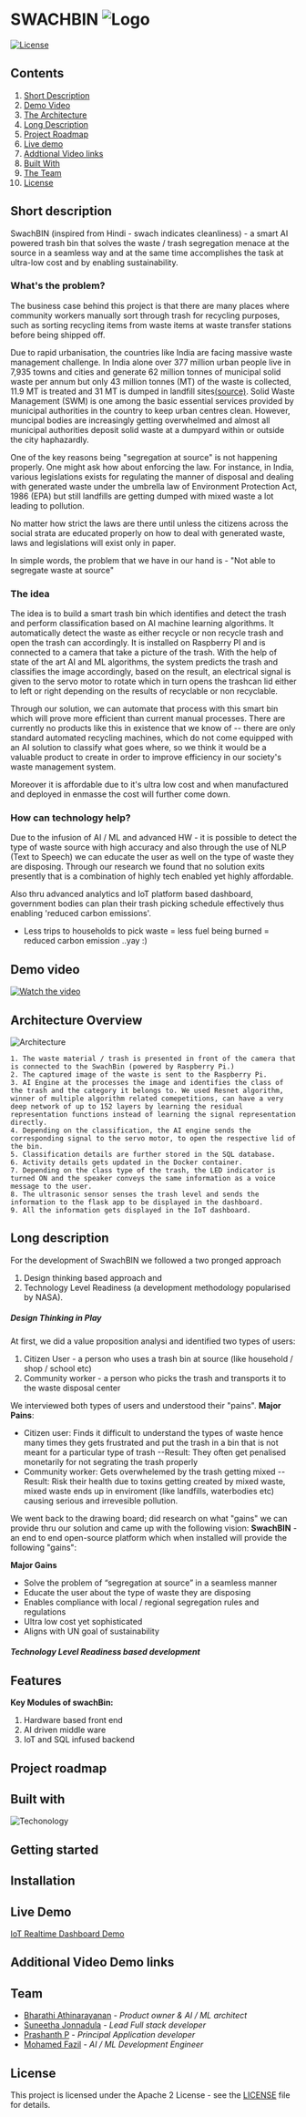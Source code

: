 # SWACHBIN ![Logo](./images/swachBINLogo.png)
[![License](https://img.shields.io/badge/License-Apache2-blue.svg)](https://www.apache.org/licenses/LICENSE-2.0)
## Contents
1. [Short Description](#short-description)
1. [Demo Video](#demo-video)
1. [The Architecture](#architecture-overview)
1. [Long Description](#long-description)
1. [Project Roadmap](#project-roadmap)
1. [Live demo](#live-demo)
1. [Addtional Video links](#Additional-video-demo-links)
1. [Built With](#built-with)
1. [The Team](#team)
1. [License](#license)

## Short description 
SwachBIN (inspired from Hindi - swach indicates cleanliness) - a smart AI powered trash bin that solves the waste / trash segregation menace at the source in a seamless way and at the same time accomplishes the task at ultra-low cost and by enabling sustainability.

### What's the problem?
The business case behind this project is that there are many places where community workers manually sort through trash for recycling purposes, such as sorting recycling items from waste items at waste transfer stations before being shipped off. 

Due to rapid urbanisation, the countries like India are facing massive waste management challenge. In India alone over 377 million urban people live in 7,935 towns and cities and generate 62 million tonnes of municipal solid waste per annum but only 43 million tonnes (MT) of the waste is collected, 11.9 MT is treated and 31 MT is dumped in landfill sites[(source)](https://www.downtoearth.org.in/blog/waste/india-s-challenges-in-waste-management-56753). Solid Waste Management (SWM) is one among the basic essential services provided by municipal authorities in the country to keep urban centres clean. However, muncipal bodies are increasingly getting overwhelmed and almost all municipal authorities deposit solid waste at a dumpyard within or outside the city haphazardly. 

One of the key reasons being "segregation at source" is not happening properly. One might ask how about enforcing the law. For instance, in India, various legislations exists for regulating the manner of disposal and dealing with generated waste under the umbrella law of Environment Protection Act, 1986 (EPA) but still landfills are getting dumped with mixed waste a lot leading to pollution.

No matter how strict the laws are there until unless the citizens across the social strata are educated properly on how to deal with generated waste, laws and legislations will exist only in paper.

In simple words, the problem that we have in our hand is - "Not able to segregate waste at source" 
### The idea
The idea is to build a smart trash bin which identifies and detect the trash and perform classification based on AI machine learning algorithms. 
It automatically detect the waste as either recycle or non recycle trash and open the trash can accordingly. It is installed on Raspberry PI and is connected to a camera that take a picture of the trash. With the help of state of the art AI and ML algorithms, the system predicts the trash and classifies the image accordingly, based on the result, an electrical signal is given to the servo motor to rotate which in turn opens the trashcan lid either to left or right depending on the results of recyclable or non recyclable.

Through our solution, we can automate that process with this smart bin which will prove more efficient than current manual processes. There are currently no products like this in existence that we know of -- there are only standard automated recycling machines, which do not come equipped with an AI solution to classify what goes where, so we think it would be a valuable product to create in order to improve efficiency in our society's waste management system.

Moreover it is affordable due to it's ultra low cost and when manufactured and deployed in enmasse the cost will further come down. 

### How can technology help?
Due to the infusion of AI / ML and advanced HW - it is possible to detect the type of waste source with high accuracy and also through the use of NLP (Text to Speech) we can educate the user as well on the type of waste they are disposing. 
Through our research we found that no solution exits presently that is a combination of highly tech enabled yet highly affordable.

Also thru advanced analytics and IoT platform based dashboard, government bodies can plan their trash picking schedule effectively thus enabling 'reduced carbon emissions'.
- Less trips to households to pick waste = less fuel being burned = reduced carbon emission ..yay :)

## Demo video
[![Watch the video](./images/swachbin_Video_preview_image.jpg)](https://www.youtube.com/)

## Architecture Overview

![Architecture](./images/swachbin_architecture.jpeg)

    1. The waste material / trash is presented in front of the camera that is connected to the SwachBin (powered by Raspberry Pi.)
    2. The captured image of the waste is sent to the Raspberry Pi.
    3. AI Engine at the processes the image and identifies the class of the trash and the category it belongs to. We used Resnet algorithm, winner of multiple algorithm related comepetitions, can have a very deep network of up to 152 layers by learning the residual representation functions instead of learning the signal representation directly.
    4. Depending on the classification, the AI engine sends the corresponding signal to the servo motor, to open the respective lid of the bin.
    5. Classification details are further stored in the SQL database. 
    6. Activity details gets updated in the Docker container.
    7. Depending on the class type of the trash, the LED indicator is turned ON and the speaker conveys the same information as a voice message to the user.
    8. The ultrasonic sensor senses the trash level and sends the information to the flask app to be displayed in the dashboard.
    9. All the information gets displayed in the IoT dashboard.
## Long description
For the development of SwachBIN we followed a two pronged approach
1. Design thinking based approach and 
2. Technology Level Readiness (a development methodology popularised by NASA).
##### Design Thinking in Play
At first, we did a value proposition analysi and identified two types of users:
1. Citizen User - a person who uses a trash bin at source (like household / shop / school etc)
2. Community worker - a person who picks the trash and transports it to the waste disposal center

We interviewed both types of users and understood their "pains".
**Major Pains**:
- Citizen user: Finds it difficult to understand the types of waste hence many times they gets frustrated and put the trash in a bin that is not meant for a particular type of trash
--Result: They often get penalised monetarily for not segrating the trash properly
- Community worker: Gets overwhelemed by the trash getting mixed
--Result: Risk their health due to toxins getting created by mixed waste, mixed waste ends up in enviroment (like landfills, waterbodies etc) causing serious and irrevesible pollution.

We went back to the drawing board; did research on what "gains" we can provide thru our solution and came up with the following vision: **SwachBIN** - an end to end open-source platform which when installed will provide the following "gains":

**Major Gains**
* Solve the problem of “segregation at source” in a seamless manner 
* Educate the user about the type of waste they are disposing
* Enables compliance with local / regional segregation rules and regulations
* Ultra low cost yet sophisticated
* Aligns with UN goal of sustainability 
##### Technology Level Readiness based development


## Features
**Key Modules of swachBin:**
1. Hardware based front end
2. AI driven middle ware
3. IoT and SQL infused backend
## Project roadmap


## Built with
![Techonology](./images/tech_logos.jpg)

## Getting started



## Installation

## Live Demo
[IoT Realtime Dashboard Demo](http://169.51.206.185:31539/)
## Additional Video Demo links 


## Team
- [Bharathi Athinarayanan](https://github.com/rathisoft) - _Product owner & AI / ML architect_ 
- [Suneetha Jonnadula](https://github.com/Sunivihaan) - _Lead Full stack developer_
- [Prashanth P](https://github.com/Prashanthp) - _Principal Application developer_
- [Mohamed Fazil](https://github.com/Fazil-24) - _AI / ML Development Engineer_

## License
This project is licensed under the Apache 2 License - see the [LICENSE](LICENSE) file for details.

